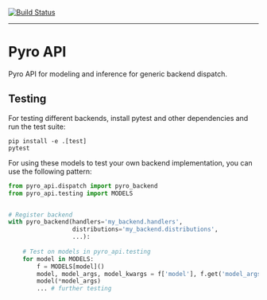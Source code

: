[![Build Status](https://travis-ci.com/pyro-ppl/pyro-api.svg?branch=master)](https://travis-ci.com/pyro-ppl/pyro-api)

----------------------------------------------------------------------------------------------------
# Pyro API

Pyro API for modeling and inference for generic backend dispatch.


## Testing

For testing different backends, install pytest and other dependencies and run the test suite:

```
pip install -e .[test]
pytest
```

For using these models to test your own backend implementation, you can use the following pattern:

```python
from pyro_api.dispatch import pyro_backend
from pyro_api.testing import MODELS


# Register backend
with pyro_backend(handlers='my_backend.handlers', 
                  distributions='my_backend.distributions',
                  ...):
                  
    # Test on models in pyro_api.testing
    for model in MODELS:
        f = MODELS[model]()
        model, model_args, model_kwargs = f['model'], f.get('model_args', ()), f.get('model_kwargs', {})
        model(*model_args) 
        ... # further testing
``` 
